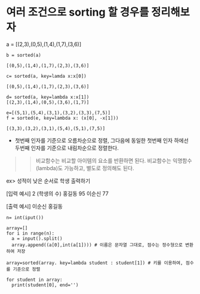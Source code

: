 # 여러 조건으로 sorting 할 경우를 정리해보자

a = [(2,3),(0,5),(1,4),(1,7),(3,6)]

```
b = sorted(a)

[(0,5),(1,4),(1,7),(2,3),(3,6)]
```

```
c= sorted(a, key=lamda x:x[0])

[(0,5),(1,4),(1,7),(2,3),(3,6)]
```

```
d= sorted(a, key=lambda x:x[1])
[(2,3),(1,4),(0,5),(3,6),(1,7)]
```

```
e=[(5,1),(5,4),(3,1),(3,2),(3,3),(7,5)]
f = sorted(e, key=lambda x: (x[0], -x[1]))

[(3,3),(3,2),(3,1),(5,4),(5,1),(7,5)]
```
- 첫번째 인자를 기준으로 오름차순으로 정렬, 그다음에 동일한 첫번째 인자 하에선 두번째 인자를 기준으로 내림차순으로 정렬한다.


>> 비교함수는 비교할 아이템의 요소를 반환하면 된다.
>> 비교함수는 익명함수(lambda)도 가능하고, 별도로 정의해도 된다.


ex> 성적이 낮은 순서로 학생 출력하기

[입력 예시]
2 (학생의 수)
홍길동 95
이순신 77

[출력 예시] 
이순신 홍길동

```
n= int(iput())

array=[]
for i in range(n):
  a = input().split()
  array.append((a[0],int(a[1]))) # 이름은 문자열 그대로, 점수는 정수형으로 변환하여 저장

array=sorted(array. key=lambda student : student[1]) # 키를 이용하여, 점수를 기준으로 정렬

for student in array:
  print(student[0], end='')
  
```
